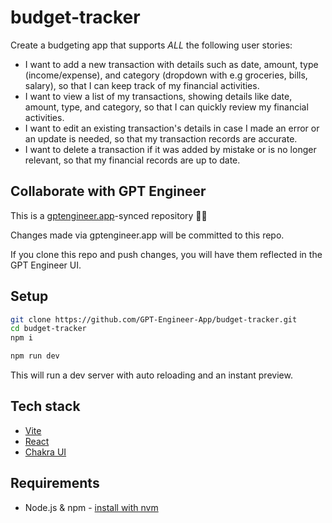 # budget-tracker

Create a budgeting app that supports *ALL* the following user stories:

- I want to add a new transaction with details such as date, amount, type (income/expense), and category (dropdown with e.g groceries, bills, salary), so that I can keep track of my financial activities.
- I want to view a list of my transactions, showing details like date, amount, type, and category, so that I can quickly review my financial activities.
- I want to edit an existing transaction's details in case I made an error or an update is needed, so that my transaction records are accurate.
- I want to delete a transaction if it was added by mistake or is no longer relevant, so that my financial records are up to date.

## Collaborate with GPT Engineer

This is a [gptengineer.app](https://gptengineer.app)-synced repository 🌟🤖

Changes made via gptengineer.app will be committed to this repo.

If you clone this repo and push changes, you will have them reflected in the GPT Engineer UI.

## Setup

```sh
git clone https://github.com/GPT-Engineer-App/budget-tracker.git
cd budget-tracker
npm i
```

```sh
npm run dev
```

This will run a dev server with auto reloading and an instant preview.

## Tech stack

- [Vite](https://vitejs.dev/)
- [React](https://react.dev/)
- [Chakra UI](https://chakra-ui.com/)

## Requirements

- Node.js & npm - [install with nvm](https://github.com/nvm-sh/nvm#installing-and-updating)
